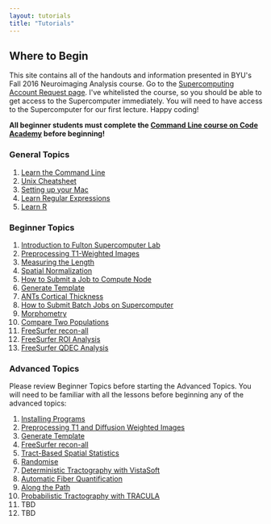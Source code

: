 ```yaml
---
layout: tutorials
title: "Tutorials"
---
```


## Where to Begin

This site contains all of the handouts and information presented in BYU's Fall 2016 Neuroimaging Analysis course. Go to the <a href="https://marylou.byu.edu/account/create/">Supercomputing Account Request page</a>. I've whitelisted the course, so you should be able to get access to the Supercomputer immediately. You will need to have access to the Supercomputer for our first lecture. Happy coding!

**All beginner students must complete the [Command Line course on Code Academy](https://www.codecademy.com/courses/learn-the-command-line) before beginning!**

### General Topics

1. [Learn the Command Line](https://www.codecademy.com/learn/learn-the-command-line)
2. [Unix Cheatsheet](general/unix-cheat-sheet)
3. [Setting up your Mac](general/setting-up-your-mac)
4. [Learn Regular Expressions](http://regexone.com)
5. [Learn R](general/R)

### Beginner Topics

1. [Introduction to Fulton Supercomputer Lab](general/introduction-to-fulton-supercomputer-lab)
2. [Preprocessing T1-Weighted Images](structural/preprocessing_T1_weighted_images)
3. [Measuring the Length](structural/length)
4. [Spatial Normalization](structural/spatial_normalization)
5. [How to Submit a Job to Compute Node](general/submit-single-job)
6. [Generate Template](structural/template)
7. [ANTs Cortical Thickness](structural/cortical_thickness)
8. [How to Submit Batch Jobs on Supercomputer](general/submit-multiple-jobs)
9. [Morphometry](structural/#)
10. [Compare Two Populations](structural/#)
11. [FreeSurfer recon-all](structural/freesurfer-recon-all)
12. [FreeSurfer ROI Analysis](structural/#)
13. [FreeSurfer QDEC Analysis](structural/#)

### Advanced Topics

Please review Beginner Topics before starting the Advanced Topics. You will need to be familiar with all the lessons before beginning any of the advanced topics:

1. [Installing Programs](diffusion/advanced-programs)
2. [Preprocessing T1 and Diffusion Weighted Images](diffusion/preprocessing_t1_dwi_weighted_images)
3. [Generate Template](diffusion/template)
4. [FreeSurfer recon-all](diffusion/freesurfer-recon-all)
5. [Tract-Based Spatial Statistics](diffusion/tbss)
6. [Randomise](diffusion/randomise)
7. [Deterministic Tractography with VistaSoft](diffusion/vistasoft)
8. [Automatic Fiber Quantification](diffusion/#)
9. [Along the Path](diffusion/#)
10. [Probabilistic Tractography with TRACULA](diffusion/#)
11. TBD
12. TBD
